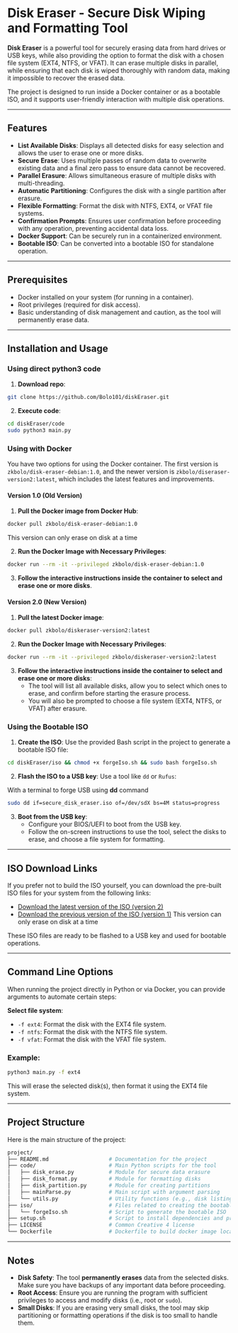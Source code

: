
# Disk Eraser - Secure Disk Wiping and Formatting Tool

**Disk Eraser** is a powerful tool for securely erasing data from hard drives or USB keys, while also providing the option to format the disk with a chosen file system (EXT4, NTFS, or VFAT). It can erase multiple disks in parallel, while ensuring that each disk is wiped thoroughly with random data, making it impossible to recover the erased data.

The project is designed to run inside a Docker container or as a bootable ISO, and it supports user-friendly interaction with multiple disk operations.

---

## Features

- **List Available Disks**: Displays all detected disks for easy selection and allows the user to erase one or more disks.
- **Secure Erase**: Uses multiple passes of random data to overwrite existing data and a final zero pass to ensure data cannot be recovered.
- **Parallel Erasure**: Allows simultaneous erasure of multiple disks with multi-threading.
- **Automatic Partitioning**: Configures the disk with a single partition after erasure.
- **Flexible Formatting**: Format the disk with NTFS, EXT4, or VFAT file systems.
- **Confirmation Prompts**: Ensures user confirmation before proceeding with any operation, preventing accidental data loss.
- **Docker Support**: Can be securely run in a containerized environment.
- **Bootable ISO**: Can be converted into a bootable ISO for standalone operation.
  
---

## Prerequisites

- Docker installed on your system (for running in a container).
- Root privileges (required for disk access).
- Basic understanding of disk management and caution, as the tool will permanently erase data.

---

## Installation and Usage

### Using direct python3 code

1. **Download repo**:
```bash
git clone https://github.com/Bolo101/diskEraser.git
```
2. **Execute code**:
```bash
cd diskEraser/code
sudo python3 main.py
```

### Using with Docker

You have two options for using the Docker container. The first version is `zkbolo/disk-eraser-debian:1.0`, and the newer version is `zkbolo/diseraser-version2:latest`, which includes the latest features and improvements.

#### Version 1.0 (Old Version)
1. **Pull the Docker image from Docker Hub**:
```bash
docker pull zkbolo/disk-eraser-debian:1.0
```
This version can only erase on disk at a time

2. **Run the Docker Image with Necessary Privileges**:
```bash
docker run --rm -it --privileged zkbolo/disk-eraser-debian:1.0
```

3. **Follow the interactive instructions inside the container to select and erase one or more disks**.

#### Version 2.0 (New Version)
1. **Pull the latest Docker image**:
```bash
docker pull zkbolo/diskeraser-version2:latest
```

2. **Run the Docker Image with Necessary Privileges**:
```bash
docker run --rm -it --privileged zkbolo/diskeraser-version2:latest
```

3. **Follow the interactive instructions inside the container to select and erase one or more disks**:
   - The tool will list all available disks, allow you to select which ones to erase, and confirm before starting the erasure process.
   - You will also be prompted to choose a file system (EXT4, NTFS, or VFAT) after erasure.

### Using the Bootable ISO

1. **Create the ISO**: Use the provided Bash script in the project to generate a bootable ISO file:

```bash
cd diskEraser/iso && chmod +x forgeIso.sh && sudo bash forgeIso.sh
```

2. **Flash the ISO to a USB key**: Use a tool like `dd` or `Rufus`:

With a terminal to forge USB using **dd** command
```bash
sudo dd if=secure_disk_eraser.iso of=/dev/sdX bs=4M status=progress
```

3. **Boot from the USB key**:
   - Configure your BIOS/UEFI to boot from the USB key.
   - Follow the on-screen instructions to use the tool, select the disks to erase, and choose a file system for formatting.

---

## ISO Download Links

If you prefer not to build the ISO yourself, you can download the pre-built ISO files for your system from the following links:

- [Download the latest version of the ISO (version 2)](https://archive.org/details/diskeraserv2)
- [Download the previous version of the ISO (version 1)](https://archive.org/details/diskeraser)
This version can only erase on disk at a time

These ISO files are ready to be flashed to a USB key and used for bootable operations.

---

## Command Line Options

When running the project directly in Python or via Docker, you can provide arguments to automate certain steps:

**Select file system**:
- `-f ext4`: Format the disk with the EXT4 file system.
- `-f ntfs`: Format the disk with the NTFS file system.
- `-f vfat`: Format the disk with the VFAT file system.

### Example:

```bash
python3 main.py -f ext4
```

This will erase the selected disk(s), then format it using the EXT4 file system.

---

## Project Structure

Here is the main structure of the project:

```bash
project/
├── README.md                   # Documentation for the project
├── code/                       # Main Python scripts for the tool
│   ├── disk_erase.py           # Module for secure data erasure
│   ├── disk_format.py          # Module for formatting disks
│   ├── disk_partition.py       # Module for creating partitions
│   ├── mainParse.py            # Main script with argument parsing
│   └── utils.py                # Utility functions (e.g., disk listing)
├── iso/                        # Files related to creating the bootable ISO
│   └── forgeIso.sh             # Script to generate the bootable ISO
├── setup.sh                    # Script to install dependencies and prepare the project
├── LICENSE                     # Common Creative 4 license
└── Dockerfile                  # Dockerfile to build docker image locally
```

---

## Notes

- **Disk Safety**: The tool **permanently erases** data from the selected disks. Make sure you have backups of any important data before proceeding.
- **Root Access**: Ensure you are running the program with sufficient privileges to access and modify disks (i.e., root or `sudo`).
- **Small Disks**: If you are erasing very small disks, the tool may skip partitioning or formatting operations if the disk is too small to handle them.
